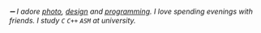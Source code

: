 ###### ➖ I adore [photo](), [design]() and [programming](). I love spending evenings with friends. I study `C` `C++` `ASM`  at university.
